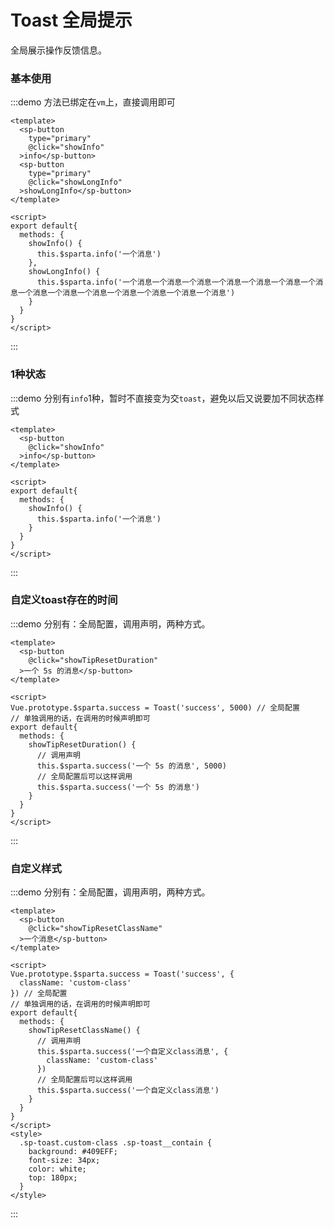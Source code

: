 # Toast 全局提示

全局展示操作反馈信息。

### 基本使用

:::demo 方法已绑定在`vm`上，直接调用即可
```vue
<template>
  <sp-button
    type="primary"
    @click="showInfo"
  >info</sp-button>
  <sp-button
    type="primary"
    @click="showLongInfo"
  >showLongInfo</sp-button>
</template>

<script>
export default{
  methods: {
    showInfo() {
      this.$sparta.info('一个消息')
    },
    showLongInfo() {
      this.$sparta.info('一个消息一个消息一个消息一个消息一个消息一个消息一个消息一个消息一个消息一个消息一个消息一个消息一个消息一个消息')
    }
  }
}
</script>
```
:::

### 1种状态

:::demo 分别有`info`1种，暂时不直接变为交`toast`，避免以后又说要加不同状态样式
```vue
<template>
  <sp-button
    @click="showInfo"
  >info</sp-button>
</template>

<script>
export default{
  methods: {
    showInfo() {
      this.$sparta.info('一个消息')
    }
  }
}
</script>
```
:::

### 自定义toast存在的时间

:::demo 分别有：全局配置，调用声明，两种方式。
```vue
<template>
  <sp-button
    @click="showTipResetDuration"
  >一个 5s 的消息</sp-button>
</template>

<script>
Vue.prototype.$sparta.success = Toast('success', 5000) // 全局配置
// 单独调用的话，在调用的时候声明即可
export default{
  methods: {
    showTipResetDuration() {
      // 调用声明
      this.$sparta.success('一个 5s 的消息', 5000)
      // 全局配置后可以这样调用
      this.$sparta.success('一个 5s 的消息')
    }
  }
}
</script>
```
:::


### 自定义样式

:::demo 分别有：全局配置，调用声明，两种方式。
```vue
<template>
  <sp-button
    @click="showTipResetClassName"
  >一个消息</sp-button>
</template>

<script>
Vue.prototype.$sparta.success = Toast('success', {
  className: 'custom-class'
}) // 全局配置
// 单独调用的话，在调用的时候声明即可
export default{
  methods: {
    showTipResetClassName() {
      // 调用声明
      this.$sparta.success('一个自定义class消息', {
        className: 'custom-class'
      })
      // 全局配置后可以这样调用
      this.$sparta.success('一个自定义class消息')
    }
  }
}
</script>
<style>
  .sp-toast.custom-class .sp-toast__contain {
    background: #409EFF;
    font-size: 34px;
    color: white;
    top: 180px;
  }
</style>
```
:::

<script>
export default{
  methods: {
    showInfo() {
      this.$sparta.info('一个消息')
    },
    showLongInfo() {
      this.$sparta.info('一个消息一个消息一个消息一个消息一个消息一个消息一个消息一个消息一个消息一个消息一个消息一个消息一个消息一个消息')
    },
    showTipResetDuration() {
      this.$sparta.success('一个 5s 的消息', 5000)
    },
    showTipResetClassName() {
      // 调用声明
      this.$sparta.success('一个自定义class消息', {
        className: 'custom-class'
      })
    },
    showNoUseTransition() {
      // 调用声明
      this.$sparta.success('一个自定义class消息', {
        useTransition: false
      })
    }
  }
}
</script>
<style>
  .sp-toast.custom-class .sp-toast__contain {
    background: #409EFF;
    font-size: 34px;
    color: white;
    top: 180px;
  }
</style>